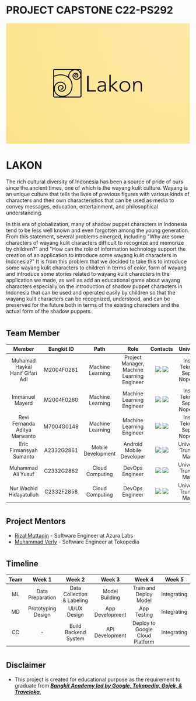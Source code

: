 
# PROJECT CAPSTONE C22-PS292
![Our Logo](https://raw.githubusercontent.com/Alstrometria/Lakon/main/Resource/Logo/Lakon.png)
# LAKON

  

The rich cultural diversity of Indonesia has been a source of pride of ours since the ancient times, one of which is the wayang kulit culture. Wayang is an unique culture that tells the lives of previous figures with various kinds of characters and their own characteristics that can be used as media to convey messages, education, entertainment, and philosophical understanding.

  

In this era of globalization, many of shadow puppet characters in Indonesia tend to be less well known and even forgotten among the young generation. From this statement, several problems emerged, including "Why are some characters of wayang kulit characters difficult to recognize and memorize by children?" and "How can the role of information technology support the creation of an application to introduce some wayang kulit characters in Indonesia?" It is from this problem that we decided to take this to introduce some wayang kulit characters to children in terms of color, form of wayang and introduce some stories related to wayang kulit characters in the application we made, as well as add an educational game about wayang characters especially on the introduction of shadow puppet characters in Indonesia that can be used and operated easily by children so that the wayang kulit characters can be recognized, understood, and can be preserved for the future both in terms of the existing characters and the actual form of the shadow puppets.

#
## Team Member

| Member | Bangkit ID | Path | Role | Contacts | University |
| :-: | :-: | :-: | :-: | :-: | :-: |
| Muhamad Haykal Hanif Gifari Adi | M2004F0281 | Machine Learning | Project Manager, Machine Learning Engineer | <a href="https://www.linkedin.com/in/haykal-hanif-97a28818a/"><img src="https://img.shields.io/badge/LinkedIn-0077B5?style=for-the-badge&logo=linkedin&logoColor=white" /></a> <a href="https://github.com/haykalbangkit"><img src="https://img.shields.io/badge/GitHub-100000?style=for-the-badge&logo=github&logoColor=white" /></a> | Institut Teknologi Sepuluh Nopember |
| Immanuel Mayerd | M2004F0260 | Machine Learning | Machine Learning Engineer | <a href="https://www.linkedin.com/in/immanuel-mayerd/"><img src="https://img.shields.io/badge/LinkedIn-0077B5?style=for-the-badge&logo=linkedin&logoColor=white" /></a> <a href="https://github.com/ninetwofive"><img src="https://img.shields.io/badge/GitHub-100000?style=for-the-badge&logo=github&logoColor=white" /></a> | Institut Teknologi Sepuluh Nopember |
| Revi Fernanda Aditya Marwanto | M7004G0148 | Machine Learning | Machine Learning Engineer | <a href="https://www.linkedin.com/in/revi-fernanda-a58329213/"><img src="https://img.shields.io/badge/LinkedIn-0077B5?style=for-the-badge&logo=linkedin&logoColor=white" /></a> <a href="https://github.com/Alstrometria"><img src="https://img.shields.io/badge/GitHub-100000?style=for-the-badge&logo=github&logoColor=white" /></a> | Institut Teknologi Sepuluh Nopember |
| Eric Firmansyah Sumanto | A2332G2861 | Mobile Development | Android Mobile Developer | <a href="https://www.linkedin.com/in/eric-firmansyah-573500172/"><img src="https://img.shields.io/badge/LinkedIn-0077B5?style=for-the-badge&logo=linkedin&logoColor=white" /></a> <a href="https://github.com/ericfrmnsyh"><img src="https://img.shields.io/badge/GitHub-100000?style=for-the-badge&logo=github&logoColor=white" /></a> | Universitas Trunojoyo Madura |
| Muhammad Ali Yusuf | C2332G2862 | Cloud Computing | DevOps Engineer | <a href="https://www.linkedin.com/in/muhammad-ali-yusuf-7623b91a3/"><img src="https://img.shields.io/badge/LinkedIn-0077B5?style=for-the-badge&logo=linkedin&logoColor=white" /></a> <a href="https://github.com/muhammadaliyusuf"><img src="https://img.shields.io/badge/GitHub-100000?style=for-the-badge&logo=github&logoColor=white" /></a> | Universitas Trunojoyo Madura |
| Nur Wachid Hidayatulloh | C2332F2858 | Cloud Computing | DevOps Engineer | <a href="https://www.linkedin.com/in/nur-wachid-71b611221/"><img src="https://img.shields.io/badge/LinkedIn-0077B5?style=for-the-badge&logo=linkedin&logoColor=white" /></a> <a href="https://github.com/NurWachid1"><img src="https://img.shields.io/badge/GitHub-100000?style=for-the-badge&logo=github&logoColor=white" /></a> | Universitas Trunojoyo Madura |

#
## Project Mentors

- [Rizal Muttaqin](https://www.linkedin.com/in/rizal-muttaqin-3197a7103/) - Software Engineer at Azura Labs
- [Muhammad Verly](https://www.linkedin.com/in/verlymv/) - Software Engineer at Tokopedia

#
## Timeline

| Team | Week 1 | Week 2 | Week 3 | Week 4 | Week 5 |
| :-: | :-: | :-: | :-: | :-: | :-: |
| ML | Data Preparation | Data Collection & Labeling | Model Building | Train and Deploy Model | Integrating |
| MD | Prototyping Design | UI/UX Design | App Development | App Testing | Integrating |
| CC | - | Build Backend System | API Development | Deploy to Google Cloud Platform | Integrating |

#
## Disclaimer

-   This project is created for educational purpose as the requirement to graduate from [**_Bangkit Academy led by Google, Tokopedia, Gojek, & Traveloka_**.](https://www.linkedin.com/company/bangkit-academy/mycompany/)
